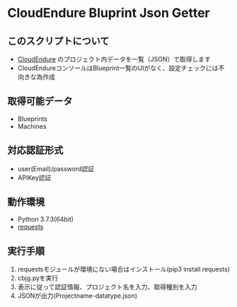 # CloudEndure Bluprint Json Getter

## このスクリプトについて

- [CloudEndure](https://aws.amazon.com/jp/cloudendure-migration/) のプロジェクト内データを一覧（JSON）で取得します
- CloudEndureコンソールはBlueprint一覧のUIがなく、設定チェックには不向きな為作成

## 取得可能データ

- Blueprints
- Machines

## 対応認証形式

- user(Email)/password認証
- APIKey認証

## 動作環境

- Python 3.7.3(64bit)
- [requests](https://requests-docs-ja.readthedocs.io/en/latest/)

## 実行手順

1. requestsモジュールが環境にない場合はインストール(pip3 install requests)
2. cbjg.pyを実行
3. 表示に従って認証情報、プロジェクト名を入力、取得種別を入力
4. JSONが出力(Projectname-datatype.json)
